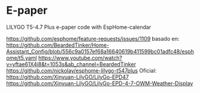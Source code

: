 # E-paper
LILYGO T5-4.7 Plus e-paper code with EspHome-calendar

 https://github.com/esphome/feature-requests/issues/1109
basado en:
 https://github.com/BeardedTinker/Home-Assistant_Config/blob/556c9a0157ef68a16640619b411599bc01adfc48/esphome/t5.yaml
 https://www.youtube.com/watch?v=yftae61X4i8&t=1053s&ab_channel=BeardedTinker
 https://github.com/nickolay/esphome-lilygo-t547plus
Oficial:
 https://github.com/Xinyuan-LilyGO/LilyGo-EPD47
 https://github.com/Xinyuan-LilyGO/LilyGo-EPD-4-7-OWM-Weather-Display
